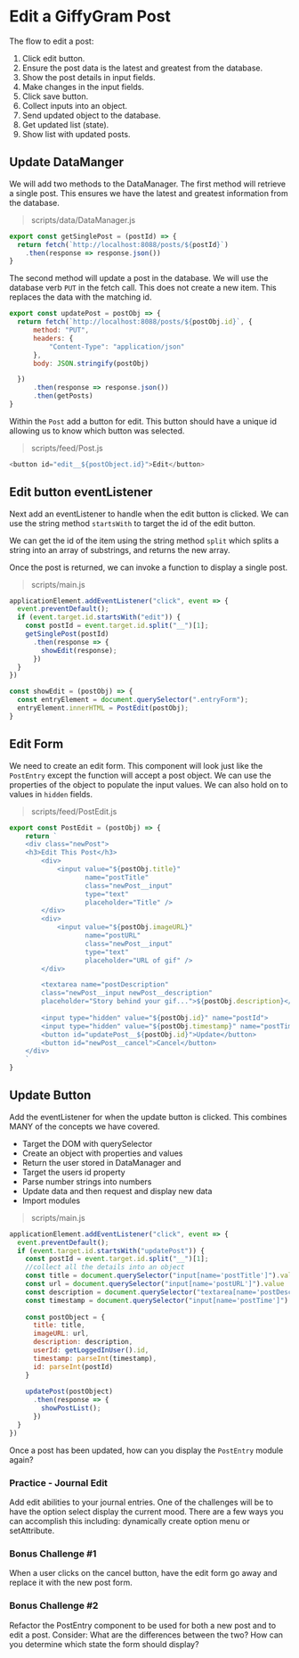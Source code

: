 # Edit a GiffyGram Post

The flow to edit a post:
1. Click edit button.
1. Ensure the post data is the latest and greatest from the database.
1. Show the post details in input fields.
1. Make changes in the input fields.
1. Click save button.
1. Collect inputs into an object.
1. Send updated object to the database.
1. Get updated list (state).
1. Show list with updated posts.


## Update DataManger
We will add two methods to the DataManager. The first method will retrieve a single post. This ensures we have the latest and greatest information from the database.

> scripts/data/DataManager.js

```js
export const getSinglePost = (postId) => {
  return fetch(`http://localhost:8088/posts/${postId}`)
    .then(response => response.json())
}
```

The second method will update a post in the database. We will use the database verb `PUT` in the fetch call. This does not create a new item. This replaces the data with the matching id.

```js
export const updatePost = postObj => {
  return fetch(`http://localhost:8088/posts/${postObj.id}`, {
      method: "PUT",
      headers: {
          "Content-Type": "application/json"
      },
      body: JSON.stringify(postObj)

  })
      .then(response => response.json())
      .then(getPosts)
}
```

Within the `Post` add a button for edit. This button should have a unique id allowing us to know which button was selected.

> scripts/feed/Post.js
```js
<button id="edit__${postObject.id}">Edit</button>

```

## Edit button eventListener
Next add an eventListener to handle when the edit button is clicked. We can use the string method `startsWith` to target the id of the edit button.

We can get the id of the item using the string method `split` which splits a string into an array of substrings, and returns the new array. 

Once the post is returned, we can invoke a function to display a single post. 

> scripts/main.js
```js
applicationElement.addEventListener("click", event => {
  event.preventDefault();
  if (event.target.id.startsWith("edit")) {
    const postId = event.target.id.split("__")[1];
    getSinglePost(postId)
      .then(response => {
        showEdit(response);
      })
  }
})
```

```js
const showEdit = (postObj) => {
  const entryElement = document.querySelector(".entryForm");
  entryElement.innerHTML = PostEdit(postObj);
}
```

## Edit Form
We need to create an edit form. This component will look just like the `PostEntry` except the function will accept a post object. We can use the properties of the object to populate the input values. We can also hold on to values in `hidden` fields.

> scripts/feed/PostEdit.js
```js
export const PostEdit = (postObj) => {
	return `
	<div class="newPost">
	<h3>Edit This Post</h3>
		<div>
			<input value="${postObj.title}"
				   name="postTitle"
				   class="newPost__input"
				   type="text"
				   placeholder="Title" />
		</div>
		<div>
			<input value="${postObj.imageURL}"
				   name="postURL"
				   class="newPost__input"
				   type="text"
				   placeholder="URL of gif" />
		</div>

    	<textarea name="postDescription"
    	class="newPost__input newPost__description"
    	placeholder="Story behind your gif...">${postObj.description}</textarea>
		
		<input type="hidden" value="${postObj.id}" name="postId">
		<input type="hidden" value="${postObj.timestamp}" name="postTime">	
		<button id="updatePost__${postObj.id}">Update</button>
		<button id="newPost__cancel">Cancel</button>
	</div>
	`
}
```

## Update Button
Add the eventListener for when the update button is clicked. This combines MANY of the concepts we have covered.
* Target the DOM with querySelector
* Create an object with properties and values
* Return the user stored in DataManager and
* Target the users id property
* Parse number strings into numbers
* Update data and then request and display new data
* Import modules

> scripts/main.js

```js
applicationElement.addEventListener("click", event => {
  event.preventDefault();
  if (event.target.id.startsWith("updatePost")) {
    const postId = event.target.id.split("__")[1];
    //collect all the details into an object
    const title = document.querySelector("input[name='postTitle']").value
    const url = document.querySelector("input[name='postURL']").value
    const description = document.querySelector("textarea[name='postDescription']").value
    const timestamp = document.querySelector("input[name='postTime']").value
    
    const postObject = {
      title: title,
      imageURL: url,
      description: description,
      userId: getLoggedInUser().id,
      timestamp: parseInt(timestamp),
      id: parseInt(postId)
    }
    
    updatePost(postObject)
      .then(response => {
        showPostList();
      })
  }
})
```

Once a post has been updated, how can you display the `PostEntry` module again?

### Practice - Journal Edit
Add edit abilities to your journal entries. One of the challenges will be to have the option select display the current mood. There are a few ways you can accomplish this including: dynamically create option menu or setAttribute. 

### Bonus Challenge #1
When a user clicks on the cancel button, have the edit form go away and replace it with the new post form.

### Bonus Challenge #2
Refactor the PostEntry component to be used for both a new post and to edit a post. Consider: What are the differences between the two? How can you determine which state the form should display?
